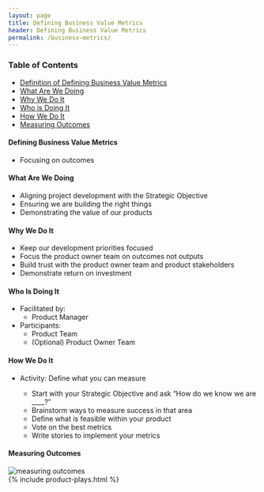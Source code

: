 ```yaml
---
layout: page
title: Defining Business Value Metrics
header: Defining Business Value Metrics
permalink: /business-metrics/
---
```

<div class="row">
    <div class="col-md-3">
        <div class="toc">
            <h3>Table of Contents</h3>
                <ul>
                    <li>
                        <a href="#Definition">
                            Definition of Defining Business Value Metrics
                        </a>
                    </li>
                    <li>
                        <a href="#What">
                            What Are We Doing
                        </a>
                    </li>
                    <li>
                        <a href="#Why">
                            Why We Do It
                        </a>
                    </li>
                    <li>
                        <a href="#Who">
                            Who is Doing It
                        </a>
                    </li>
                    <li>
                        <a href="#How">
                            How We Do It
                        </a>
                    </li>
                    <li>
                    <a href="#measuring">
                    Measuring Outcomes
                    </a>
                    </li>
                   </ul>
        </div>
    </div>
    <div class="col-md-6">
        <h4 class="Definition" id="Definition">
            Defining Business Value Metrics
        </h4>
		<uL>
			<li>Focusing on outcomes</li>
		</ul>
        <h4 class="What" id="What">
            What Are We Doing
        </h4>
	        <ul>
                <li>Aligning project development with the Strategic Objective</li>
                <li>Ensuring we are building the right things</li>
                <li>Demonstrating the value of our products</li>
	        </ul>
        <h4 class="Why" id="Why">
            Why We Do It
        </h4>
            <ul>
                <li>Keep our development priorities focused</li>
                <li>Focus the product owner team on outcomes not outputs</li>
                <li>Build trust with the product owner team and product stakeholders</li>
                <li>Demonstrate return on investment</li>
	        </ul>
        <h4 class="Who" id="Who">
            Who Is Doing It
        </h4>
            <ul>
                <li>Facilitated by:
                    <ul>
                        <li>Product Manager</li>
                    </ul>
                </li>
                <li>Participants:
    	            <ul>
        	            <li>Product Team</li>
        	            <li>(Optional) Product Owner Team</li>
    	            </ul>
                </li>
            </ul>    
        <h4 class="How" id="How">
            How We Do It
        </h4>
            <ul>
                <li class="Define" id="Define">Activity: Define what you can measure</li>
                    <ul>
                        <li>Start with your Strategic Objective and ask “How do we know we are ____?”</li>
                        <li>Brainstorm ways to measure success in that area</li>
                        <li>Define what is feasible within your product</li>
                        <li>Vote on the best metrics</li>
                        <li>Write stories to implement your metrics</li>
                    </ul>
            </ul>
            <h4 class="measuring" id="measuring">
                Measuring Outcomes        
                </h4>
            <img src="../images/measuringoutcomes.png" alt="measuring outcomes"/>
    </div>
    <div class="col-md-3">
        {% include product-plays.html %}
    </div>
</div>
